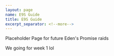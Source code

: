 ```yaml
---
layout: page
name: E9S Guide
title: E9S Guide
excerpt_separator: <!--more-->
---
```

Placeholder Page for future Eden's Promise raids
<!--more-->

We going for week 1 lol


 
